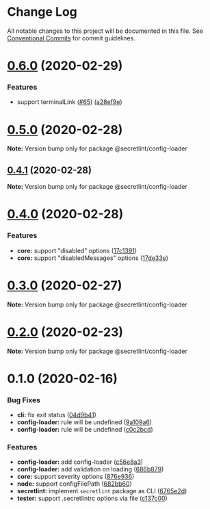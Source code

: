 # Change Log

All notable changes to this project will be documented in this file.
See [Conventional Commits](https://conventionalcommits.org) for commit guidelines.

# [0.6.0](https://github.com/secretlint/secretlint/compare/v0.5.0...v0.6.0) (2020-02-29)


### Features

* support terminalLink ([#65](https://github.com/secretlint/secretlint/issues/65)) ([a28ef9e](https://github.com/secretlint/secretlint/commit/a28ef9eb9b3803984ec37bbbd9cdf35e7d4b67a6))





# [0.5.0](https://github.com/secretlint/secretlint/compare/v0.4.2...v0.5.0) (2020-02-28)

**Note:** Version bump only for package @secretlint/config-loader





## [0.4.1](https://github.com/secretlint/secretlint/compare/v0.4.0...v0.4.1) (2020-02-28)

**Note:** Version bump only for package @secretlint/config-loader





# [0.4.0](https://github.com/secretlint/secretlint/compare/v0.3.0...v0.4.0) (2020-02-28)


### Features

* **core:** support "disabled" options ([17c1391](https://github.com/secretlint/secretlint/commit/17c1391cbd19edfe72f894fcf2e3a9d50fc4a7d2))
* **core:** support "disabledMessages" options ([17de33e](https://github.com/secretlint/secretlint/commit/17de33eaef2408c63cbaeecb4038c8878a292ca0))





# [0.3.0](https://github.com/secretlint/secretlint/compare/v0.2.0...v0.3.0) (2020-02-27)

**Note:** Version bump only for package @secretlint/config-loader





# [0.2.0](https://github.com/secretlint/secretlint/compare/v0.1.2...v0.2.0) (2020-02-23)

**Note:** Version bump only for package @secretlint/config-loader





# 0.1.0 (2020-02-16)


### Bug Fixes

* **cli:** fix exit status ([04d9b41](https://github.com/secretlint/secretlint/commit/04d9b412fe60eb638d0cb131d95ed4dcfcc4c11a))
* **config-loader:** rule will be undefined ([9a109a6](https://github.com/secretlint/secretlint/commit/9a109a630c2062890a553c7b4d672b00b4db0724))
* **config-loader:** rule will be undefined ([c0c2bcd](https://github.com/secretlint/secretlint/commit/c0c2bcdbb93536af219ce54bfa8019aff2f748c6))


### Features

* **config-loader:** add config-loader ([c56e8a3](https://github.com/secretlint/secretlint/commit/c56e8a3b8f2b1dc5fc6b3306dbd3ef496b31feb5))
* **config-loader:** add validation on loading ([686b879](https://github.com/secretlint/secretlint/commit/686b879928e60e3f886f0af50f3d51d495c364b0))
* **core:** support severity options ([876e936](https://github.com/secretlint/secretlint/commit/876e9360c324232aeade50fd7767fe8bd08907a5))
* **node:** support configFilePath ([682bb60](https://github.com/secretlint/secretlint/commit/682bb6021473e3a08a1e73704fd68bcff256c74d))
* **secretlint:** implement `secretlint` package as CLI ([6765e2d](https://github.com/secretlint/secretlint/commit/6765e2d6a182e5e876f4c4ba5348101bf8f36806))
* **tester:** support .secretlintrc options via file ([c137c00](https://github.com/secretlint/secretlint/commit/c137c00829d6ee903d0e81894e0d343fff94f089))
